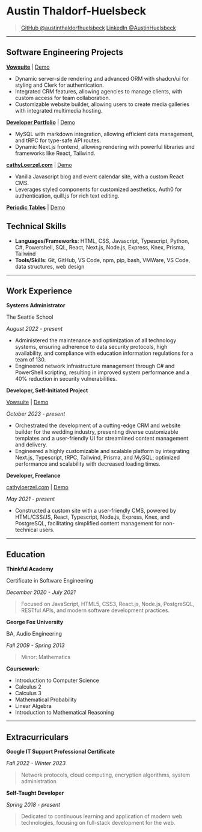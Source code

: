 # Austin Thaldorf-Huelsbeck

> [GitHub @austinthaldorfhuelsbeck](https://github.com/austinthaldorfhuelsbeck)
> [LinkedIn @AustinHuelsbeck](https://linkedin.com/in/AustinHuelsbeck)

---

## Software Engineering Projects

**[Vowsuite](https://github.com/austinthaldorfhuelsbeck/vowsuite-v2)** | [Demo](https://www.vowsuite.com/)

* Dynamic server-side rendering and advanced ORM with shadcn/ui for styling and Clerk for authentication.
* Integrated CRM features, allowing agencies to manage clients, with custom access for team collaboration.
* Customizable website builder, allowing users to create media galleries with integrated multimedia hosting.

**[Developer Portfolio](https://github.com/austinthaldorfhuelsbeck/portfolio-v3)** | [Demo](https://thaldorfhuelsbeck.dev)

* MySQL with markdown integration, allowing efficient data management, and tRPC for type-safe API routes.
* Dynamic Next.js frontend, allowing rendering with powerful libraries and frameworks like React, Tailwind.


**[cathyLoerzel.com](https://github.com/austinthaldorfhuelsbeck/website-builder-dashboard)** | [Demo](https://website-builder-dashboard.vercel.app)


* Vanilla Javascript blog and event calendar site, with a custom React CMS.
* Leverages styled components for customized aesthetics, Auth0 for authentication, quill.js for rich text editing.

**[Periodic Tables](https://github.com/austinthaldorfhuelsbeck/restaurant-reservation/tree/reconstruction2023)** | [Demo](https://restaurant-reservation-client-five.vercel.app)

## Technical Skills

* **Languages/Frameworks**: HTML, CSS, Javascript, Typescript, Python, C#, Powershell, SQL, React, Next.js, Node.js, Express, Knex, Prisma, Tailwind
* **Tools/Skills**: Git, GitHub, VS Code, npm, pip, bash, VMWare, VS Code, data structures, web design

---

## Work Experience

**Systems Administrator**

The Seattle School

_August 2022 - present_

* Administered the maintenance and optimization of all technology systems, ensuring adherence to data security protocols, high availability, and compliance with education information regulations for a team of 130.
* Engineered network infrastructure management through C# and PowerShell scripting, resulting in improved system performance and a 40% reduction in security vulnerabilities.

**Developer, Self-Initiated Project**

[Vowsuite](https://github.com/austinthaldorfhuelsbeck/vowsuite-v2) | [Demo](https://www.vowsuite.com/)

_October 2023 - present_

* Orchestrated the development of a cutting-edge CRM and website builder for the wedding industry, presenting diverse customizable templates and a user-friendly UI for streamlined content management and delivery.
* Engineered a highly customizable and scalable platform by integrating Next.js, Typescript, tRPC, Tailwind, Prisma, and MySQL; optimized performance and scalability with decreased loading times.

**Developer, Freelance**

[cathyloerzel.com](https://github.com/austinthaldorfhuelsbeck/website-builder-dashboard) | [Demo](https://website-builder-dashboard.vercel.app)

_May 2021 - present_

* Constructed a custom site with a user-friendly CMS, powered by HTML/CSS/JS, React, Typescript, Node.js, Express, Knex, and PostgreSQL, facilitating simplified content management for non-technical users.

---

## Education

**Thinkful Academy**

Certificate in Software Engineering  

_December 2020 - July 2021_

> Focused on JavaScript, HTML5, CSS3, React.js, Node.js, PostgreSQL, RESTful APIs, and modern software development practices.

**George Fox University**

BA, Audio Engineering

_Fall 2009 - Spring 2013_

> Minor: Mathematics

**Coursework:**

* Introduction to Computer Science
* Calculus 2
* Calculus 3
* Mathematical Probability
* Linear Algebra
* Introduction to Mathematical Reasoning


---

## Extracurriculars

**Google IT Support Professional Certificate**

_Fall 2022 - Winter 2023_

> Network protocols, cloud computing, encryption algorithms, system administration

**Self-Taught Developer**  

_Spring 2018 - present_  

> Dedicated to continuous learning and application of modern web technologies, focusing on full-stack development for the web.
